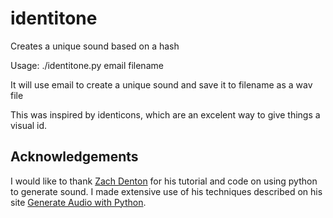identitone
==========

Creates a unique sound based on a hash

Usage: ./identitone.py email filename

It will use email to create a unique sound and save it to filename as a wav file

This was inspired by identicons, which are an excelent way to give things a visual id.

## Acknowledgements
I would like to thank [Zach Denton](https://github.com/zacharydenton) for his tutorial and code on using python to generate sound. I made extensive use of his techniques described on his site [Generate Audio with Python](http://zacharydenton.com/generate-audio-with-python/).
